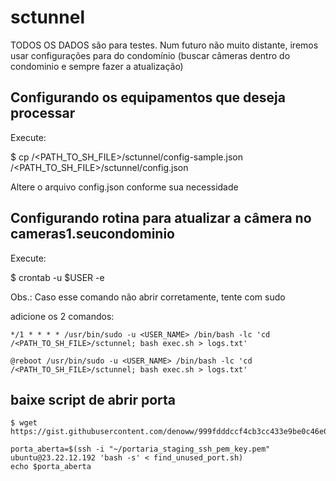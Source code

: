# sctunnel

TODOS OS DADOS são para testes. Num futuro não muito distante, iremos usar configurações para do condomínio (buscar câmeras dentro do condominio e sempre fazer a atualização)

## Configurando os equipamentos que deseja processar

Execute:

$ cp /<PATH_TO_SH_FILE>/sctunnel/config-sample.json /<PATH_TO_SH_FILE>/sctunnel/config.json

Altere o arquivo config.json conforme sua necessidade

## Configurando rotina para atualizar a câmera no cameras1.seucondominio

Execute:

$ crontab -u $USER -e

Obs.: Caso esse comando não abrir corretamente, tente com sudo

adicione os 2 comandos:

`*/1 * * * * /usr/bin/sudo -u <USER_NAME> /bin/bash -lc 'cd /<PATH_TO_SH_FILE>/sctunnel; bash exec.sh > logs.txt'`

`@reboot /usr/bin/sudo -u <USER_NAME> /bin/bash -lc 'cd /<PATH_TO_SH_FILE>/sctunnel; bash exec.sh > logs.txt'`

## baixe script de abrir porta


```
$ wget https://gist.githubusercontent.com/denoww/999fdddccf4cb3cc433e9be0c46e0c50/raw/find_unused_port.sh

porta_aberta=$(ssh -i "~/portaria_staging_ssh_pem_key.pem" ubuntu@23.22.12.192 'bash -s' < find_unused_port.sh)
echo $porta_aberta
```

